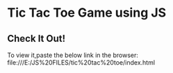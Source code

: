 # Tic Tac Toe Game using JS

## Check It Out!
To view it,paste the below link in the browser:
<br>
file:///E:/JS%20FILES/tic%20tac%20toe/index.html
